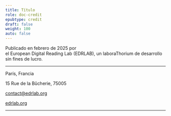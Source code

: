 ```yaml
---
title: Título
role: doc-credit
epubtype: credit
draft: false
weight: 100
auto: false
---
```




<p class="title colbreak">
Publicado en febrero de 2025 por 
<br/>el European Digital Reading Lab (EDRLAB), un laboraThorium de desarrollo sin fines de lucro.
</p>

---

<p class="title">
París, Francia
</p>

<p class="title">
15 Rue de la Bûcherie, 75005 
</p>

<p class="title">

[contact@edrlab.org](mailto:contact@edrlab.org)

</p>
<p class="title">

[edrlab.org](https://www.edrlab.org/)

</p>


---